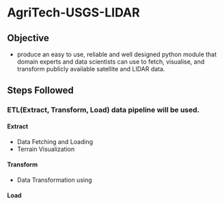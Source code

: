 # AgriTech-USGS-LIDAR
## Objective
- produce an easy to use, reliable and well designed python module that domain experts and data scientists can use to fetch, visualise, and transform publicly available satellite and LIDAR data.
## Steps Followed
### ETL(Extract, Transform, Load) data pipeline will be used.
####  Extract
- Data Fetching and Loading
- Terrain Visualization
#### Transform
- Data Transformation using
#### Load
